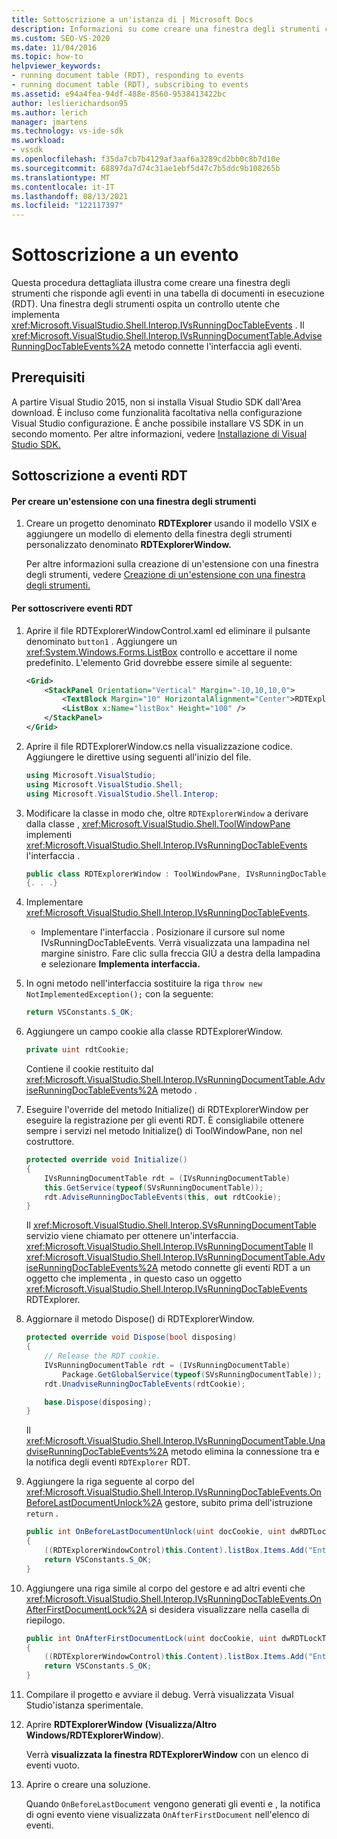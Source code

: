 ```yaml
---
title: Sottoscrizione a un'istanza di | Microsoft Docs
description: Informazioni su come creare una finestra degli strumenti che risponde agli eventi in una tabella di documenti in esecuzione in Visual Studio SDK.
ms.custom: SEO-VS-2020
ms.date: 11/04/2016
ms.topic: how-to
helpviewer_keywords:
- running document table (RDT), responding to events
- running document table (RDT), subscribing to events
ms.assetid: e94a4fea-94df-488e-8560-9538413422bc
author: leslierichardson95
ms.author: lerich
manager: jmartens
ms.technology: vs-ide-sdk
ms.workload:
- vssdk
ms.openlocfilehash: f35da7cb7b4129af3aaf6a3289cd2bb0c8b7d10e
ms.sourcegitcommit: 68897da7d74c31ae1ebf5d47c7b5ddc9b108265b
ms.translationtype: MT
ms.contentlocale: it-IT
ms.lasthandoff: 08/13/2021
ms.locfileid: "122117397"
---
```

# <a name="subscribing-to-an-event"></a>Sottoscrizione a un evento
Questa procedura dettagliata illustra come creare una finestra degli strumenti che risponde agli eventi in una tabella di documenti in esecuzione (RDT). Una finestra degli strumenti ospita un controllo utente che implementa <xref:Microsoft.VisualStudio.Shell.Interop.IVsRunningDocTableEvents> . Il <xref:Microsoft.VisualStudio.Shell.Interop.IVsRunningDocumentTable.AdviseRunningDocTableEvents%2A> metodo connette l'interfaccia agli eventi.

## <a name="prerequisites"></a>Prerequisiti
 A partire Visual Studio 2015, non si installa Visual Studio SDK dall'Area download. È incluso come funzionalità facoltativa nella configurazione Visual Studio configurazione. È anche possibile installare VS SDK in un secondo momento. Per altre informazioni, vedere [Installazione di Visual Studio SDK.](../extensibility/installing-the-visual-studio-sdk.md)

## <a name="subscribing-to-rdt-events"></a>Sottoscrizione a eventi RDT

#### <a name="to-create-an-extension-with-a-tool-window"></a>Per creare un'estensione con una finestra degli strumenti

1. Creare un progetto denominato **RDTExplorer** usando il modello VSIX e aggiungere un modello di elemento della finestra degli strumenti personalizzato denominato **RDTExplorerWindow.**

     Per altre informazioni sulla creazione di un'estensione con una finestra degli strumenti, vedere [Creazione di un'estensione con una finestra degli strumenti.](../extensibility/creating-an-extension-with-a-tool-window.md)

#### <a name="to-subscribe-to-rdt-events"></a>Per sottoscrivere eventi RDT

1. Aprire il file RDTExplorerWindowControl.xaml ed eliminare il pulsante denominato `button1` . Aggiungere un <xref:System.Windows.Forms.ListBox> controllo e accettare il nome predefinito. L'elemento Grid dovrebbe essere simile al seguente:

    ```xml
    <Grid>
        <StackPanel Orientation="Vertical" Margin="-10,10,10,0">
            <TextBlock Margin="10" HorizontalAlignment="Center">RDTExplorerWindow</TextBlock>
            <ListBox x:Name="listBox" Height="100" />
        </StackPanel>
    </Grid>
    ```

2. Aprire il file RDTExplorerWindow.cs nella visualizzazione codice. Aggiungere le direttive using seguenti all'inizio del file.

    ```csharp
    using Microsoft.VisualStudio;
    using Microsoft.VisualStudio.Shell;
    using Microsoft.VisualStudio.Shell.Interop;
    ```

3. Modificare la classe in modo che, oltre `RDTExplorerWindow` a derivare dalla classe , <xref:Microsoft.VisualStudio.Shell.ToolWindowPane> implementi <xref:Microsoft.VisualStudio.Shell.Interop.IVsRunningDocTableEvents> l'interfaccia .

    ```csharp
    public class RDTExplorerWindow : ToolWindowPane, IVsRunningDocTableEvents
    {. . .}
    ```

4. Implementare <xref:Microsoft.VisualStudio.Shell.Interop.IVsRunningDocTableEvents>.

    - Implementare l'interfaccia . Posizionare il cursore sul nome IVsRunningDocTableEvents. Verrà visualizzata una lampadina nel margine sinistro. Fare clic sulla freccia GIÙ a destra della lampadina e selezionare **Implementa interfaccia.**

5. In ogni metodo nell'interfaccia sostituire la riga `throw new NotImplementedException();` con la seguente:

    ```csharp
    return VSConstants.S_OK;
    ```

6. Aggiungere un campo cookie alla classe RDTExplorerWindow.

    ```csharp
    private uint rdtCookie;
    ```

     Contiene il cookie restituito dal <xref:Microsoft.VisualStudio.Shell.Interop.IVsRunningDocumentTable.AdviseRunningDocTableEvents%2A> metodo .

7. Eseguire l'override del metodo Initialize() di RDTExplorerWindow per eseguire la registrazione per gli eventi RDT. È consigliabile ottenere sempre i servizi nel metodo Initialize() di ToolWindowPane, non nel costruttore.

    ```csharp
    protected override void Initialize()
    {
        IVsRunningDocumentTable rdt = (IVsRunningDocumentTable)
        this.GetService(typeof(SVsRunningDocumentTable));
        rdt.AdviseRunningDocTableEvents(this, out rdtCookie);
    }
    ```

     Il <xref:Microsoft.VisualStudio.Shell.Interop.SVsRunningDocumentTable> servizio viene chiamato per ottenere un'interfaccia. <xref:Microsoft.VisualStudio.Shell.Interop.IVsRunningDocumentTable> Il <xref:Microsoft.VisualStudio.Shell.Interop.IVsRunningDocumentTable.AdviseRunningDocTableEvents%2A> metodo connette gli eventi RDT a un oggetto che implementa , in questo caso un oggetto <xref:Microsoft.VisualStudio.Shell.Interop.IVsRunningDocTableEvents> RDTExplorer.

8. Aggiornare il metodo Dispose() di RDTExplorerWindow.

    ```csharp
    protected override void Dispose(bool disposing)
    {
        // Release the RDT cookie.
        IVsRunningDocumentTable rdt = (IVsRunningDocumentTable)
            Package.GetGlobalService(typeof(SVsRunningDocumentTable));
        rdt.UnadviseRunningDocTableEvents(rdtCookie);

        base.Dispose(disposing);
    }
    ```

     Il <xref:Microsoft.VisualStudio.Shell.Interop.IVsRunningDocumentTable.UnadviseRunningDocTableEvents%2A> metodo elimina la connessione tra e la notifica degli eventi `RDTExplorer` RDT.

9. Aggiungere la riga seguente al corpo del <xref:Microsoft.VisualStudio.Shell.Interop.IVsRunningDocTableEvents.OnBeforeLastDocumentUnlock%2A> gestore, subito prima dell'istruzione `return` .

    ```csharp
    public int OnBeforeLastDocumentUnlock(uint docCookie, uint dwRDTLockType, uint dwReadLocksRemaining, uint dwEditLocksRemaining)
    {
        ((RDTExplorerWindowControl)this.Content).listBox.Items.Add("Entering OnBeforeLastDocumentUnlock");
        return VSConstants.S_OK;
    }
    ```

10. Aggiungere una riga simile al corpo del gestore e ad altri eventi che <xref:Microsoft.VisualStudio.Shell.Interop.IVsRunningDocTableEvents.OnAfterFirstDocumentLock%2A> si desidera visualizzare nella casella di riepilogo.

    ```csharp
    public int OnAfterFirstDocumentLock(uint docCookie, uint dwRDTLockType, uint dwReadLocksRemaining, uint dwEditLocksRemaining)
    {
        ((RDTExplorerWindowControl)this.Content).listBox.Items.Add("Entering OnAfterFirstDocumentLock");
        return VSConstants.S_OK;
    }
    ```

11. Compilare il progetto e avviare il debug. Verrà visualizzata Visual Studio'istanza sperimentale.

12. Aprire **RDTExplorerWindow** **(Visualizza/Altro Windows/RDTExplorerWindow**).

     Verrà **visualizzata la finestra RDTExplorerWindow** con un elenco di eventi vuoto.

13. Aprire o creare una soluzione.

     Quando `OnBeforeLastDocument` vengono generati gli eventi e , la notifica di ogni evento viene visualizzata `OnAfterFirstDocument` nell'elenco di eventi.
